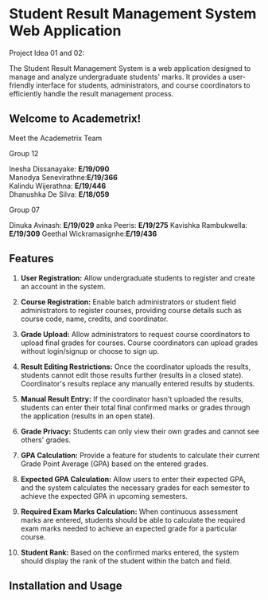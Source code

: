 # Student Result Management System Web Application

Project Idea 01 and 02:

The Student Result Management System is a web application designed to manage and analyze undergraduate students' marks. It provides a user-friendly interface for students, administrators, and course coordinators to efficiently handle the result management process.

## Welcome to Academetrix!

Meet the Academetrix Team

Group 12       

Inesha Dissanayake:  **E/19/090**     
Manodya Senevirathne:**E/19/366**     
Kalindu Wijerathna:  **E/19/446**    
Dhanushka De Silva:  **E/18/059**    

Group 07  

Dinuka Avinash:        **E/19/029**
anka Peeris:           **E/19/275**
Kavishka Rambukwella:  **E/19/309**
Geethal Wickramasignhe:**E/19/436**
## Features

1. **User Registration:** Allow undergraduate students to register and create an account in the system.

2. **Course Registration:** Enable batch administrators or student field administrators to register courses, providing course details such as course code, name, credits, and coordinator.

3. **Grade Upload:** Allow administrators to request course coordinators to upload final grades for courses. Course coordinators can upload grades without login/signup or choose to sign up.

4. **Result Editing Restrictions:** Once the coordinator uploads the results, students cannot edit those results further (results in a closed state). Coordinator's results replace any manually entered results by students.

5. **Manual Result Entry:** If the coordinator hasn't uploaded the results, students can enter their total final confirmed marks or grades through the application (results in an open state).

6. **Grade Privacy:** Students can only view their own grades and cannot see others' grades.

7. **GPA Calculation:** Provide a feature for students to calculate their current Grade Point Average (GPA) based on the entered grades.

8. **Expected GPA Calculation:** Allow users to enter their expected GPA, and the system calculates the necessary grades for each semester to achieve the expected GPA in upcoming semesters.

9. **Required Exam Marks Calculation:** When continuous assessment marks are entered, students should be able to calculate the required exam marks needed to achieve an expected grade for a particular course.

10. **Student Rank:** Based on the confirmed marks entered, the system should display the rank of the student within the batch and field.

## Installation and Usage
